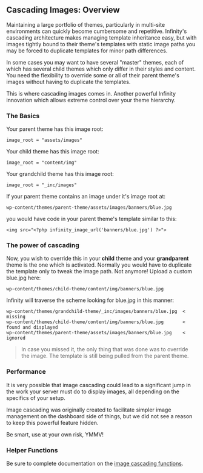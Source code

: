 ## Cascading Images: Overview

Maintaining a large portfolio of themes, particularly in multi-site environments
can quickly become cumbersome and repetitive. Infinity's cascading architecture
makes managing template inheritance easy, but with images tightly bound to their
theme's templates with static image paths you may be forced to duplicate templates
for minor path differences.

In some cases you may want to have several "master" themes, each of which has
several child themes which only differ in their styles and content. You need the
flexibility to override some or all of their parent theme's images without having
to duplicate the templates.

This is where cascading images comes in. Another powerful Infinity innovation which allows
extreme control over your theme hierarchy.

### The Basics

Your parent theme has this image root:

	image_root = "assets/images"

Your child theme has this image root:

	image_root = "content/img"

Your grandchild theme has this image root:

	image_root = "_inc/images"

If your parent theme contains an image under it's image root at:

	wp-content/themes/parent-theme/assets/images/banners/blue.jpg

you would have code in your parent theme's template similar to this:

	<img src="<?php infinity_image_url('banners/blue.jpg') ?>">

### The power of cascading

Now, you wish to override this in your **child** theme and your **grandparent** theme is the
one which is activated. Normally you would have to duplicate the template only to tweak the
image path. Not anymore! Upload a custom blue.jpg here:

	wp-content/themes/child-theme/content/img/banners/blue.jpg

Infinity will traverse the scheme looking for blue.jpg in this manner:

	wp-content/themes/grandchild-theme/_inc/images/banners/blue.jpg  < missing
	wp-content/themes/child-theme/content/img/banners/blue.jpg       < found and displayed
	wp-content/themes/parent-theme/assets/images/banners/blue.jpg    < ignored

> In case you missed it, the only thing that was done was to override the image. The
template is still being pulled from the parent theme.

### Performance

It is very possible that image cascading could lead to a significant jump in the
work your server must do to display images, all depending on the specifics of your setup.

Image cascading was originally created to facilitate simpler image management on the dashboard
side of things, but we did not see a reason to keep this powerful feature hidden.

Be smart, use at your own risk, YMMV!

### Helper Functions

Be sure to complete documentation on the [image cascading functions](infinity://admin:doc/images_funcs).
